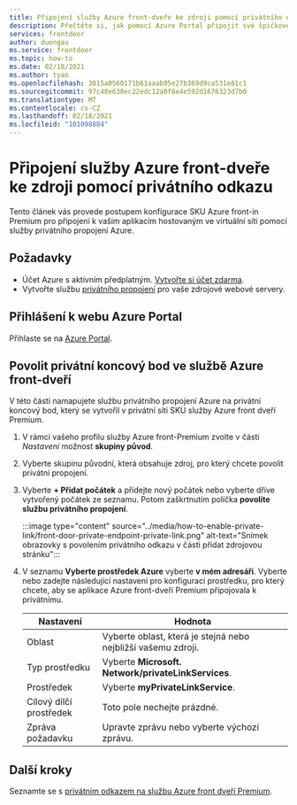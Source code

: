 ```yaml
---
title: Připojení služby Azure front-dveře ke zdroji pomocí privátního odkazu
description: Přečtěte si, jak pomocí Azure Portal připojit své špičkové dveře Azure ke svému zdroji pomocí služby soukromé vazby.
services: frontdoor
author: duongau
ms.service: frontdoor
ms.topic: how-to
ms.date: 02/18/2021
ms.author: tyao
ms.openlocfilehash: 3015a0560171b61aaab05e27b369d9ca531e81c1
ms.sourcegitcommit: 97c48e630ec22edc12a0f8e4e592d1676323d7b0
ms.translationtype: MT
ms.contentlocale: cs-CZ
ms.lasthandoff: 02/18/2021
ms.locfileid: "101098884"
---
```

# <a name="connect-azure-front-door-premium-to-your-origin-with-private-link"></a>Připojení služby Azure front-dveře ke zdroji pomocí privátního odkazu

Tento článek vás provede postupem konfigurace SKU Azure front-in Premium pro připojení k vašim aplikacím hostovaným ve virtuální síti pomocí služby privátního propojení Azure.

## <a name="prerequisites"></a>Požadavky

* Účet Azure s aktivním předplatným. [Vytvořte si účet zdarma](https://azure.microsoft.com/free/?WT.mc_id=A261C142F).
* Vytvořte službu [privátního propojení](../../private-link/create-private-link-service-portal.md) pro vaše zdrojové webové servery.

## <a name="sign-in-to-the-azure-portal"></a>Přihlášení k webu Azure Portal

Přihlaste se na [Azure Portal](https://portal.azure.com).

## <a name="enable-private-endpoint-in-azure-front-door-service"></a>Povolit privátní koncový bod ve službě Azure front-dveří

V této části namapujete službu privátního propojení Azure na privátní koncový bod, který se vytvořil v privátní síti SKU služby Azure front dveří Premium. 

1. V rámci vašeho profilu služby Azure front-Premium zvolte v části *Nastavení* možnost **skupiny původ**.

1. Vyberte skupinu původní, která obsahuje zdroj, pro který chcete povolit privátní propojení.

1. Vyberte **+ Přidat počátek** a přidejte nový počátek nebo vyberte dříve vytvořený počátek ze seznamu. Potom zaškrtnutím políčka **povolíte službu privátního propojení**.

    :::image type="content" source="../media/how-to-enable-private-link/front-door-private-endpoint-private-link.png" alt-text="Snímek obrazovky s povolením privátního odkazu v části přidat zdrojovou stránku":::

1. V seznamu **Vyberte prostředek Azure** vyberte **v mém adresáři**. Vyberte nebo zadejte následující nastavení pro konfiguraci prostředku, pro který chcete, aby se aplikace Azure front-dveří Premium připojovala k privátnímu.
    
    | Nastavení | Hodnota |
    | ------- | ----- |
    | Oblast | Vyberte oblast, která je stejná nebo nejbližší vašemu zdroji. |
    | Typ prostředku | Vyberte **Microsoft. Network/privateLinkServices**. |
    | Prostředek | Vyberte **myPrivateLinkService**. |
    | Cílový dílčí prostředek | Toto pole nechejte prázdné. |
    | Zpráva požadavku | Upravte zprávu nebo vyberte výchozí zprávu. |

## <a name="next-steps"></a>Další kroky

Seznamte se s [privátním odkazem na službu Azure front dveří Premium](concept-private-link.md).
